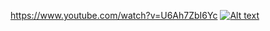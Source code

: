 https://www.youtube.com/watch?v=U6Ah7ZbI6Yc
[![Alt text](https://img.youtube.com/vi/U6Ah7ZbI6Yc/0.jpg)](https://www.youtube.com/watch?v=U6Ah7ZbI6Yc)

